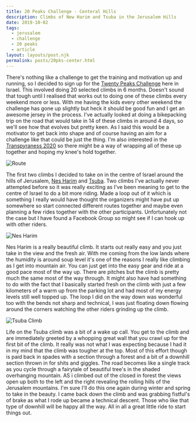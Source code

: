```yaml
---
title: 20 Peaks Challenge - Centeral Hills
description: Climbs of New Harim and Tsuba in the Jerusalem Hills
date: 2019-10-02
tags:
  - jerusalem
  - challenge
  - 20 peaks
  - article
layout: layouts/post.njk
permalink: posts/20pks-center.html
---
```

There's nothing like a challenge to get the training and motivation up and running, so I decided to sign up for the [Twenty Peaks Challenge](https://twentypeaks.com/) here in Israel. This involved doing 20 selected climbs in 6 months. Doesn't sound that tough until I realised that works out to doing one of these climbs every weekend more or less. With me having the kids every other weekend the challenge has gone up slightly but heck it should be good fun and I get an awesome jersey in the process. I've actually looked at doing a bikepacking trip on the road that would take in 14 of these climbs in around 4 days, so we'll see how that evolves but pretty keen. As I said this would be a motivator to get back into shape and of course having an aim for a challenge like that could be just the thing. I'm also interested in the [Transpyraness 2020](https://www.transiberica.cc/transpyrenees/) so there might be a way of wrapping all of these up together and hoping my knee's hold together.

![Route](https://res.cloudinary.com/bikepacking/image/upload/f_auto,q_auto,c_scale,w_1024,dpr_auto/v1570008009/20PeaksCenter_zoqo6g.jpg)

The first two climbs I decided to take on in the centre of Israel around the hills of Jerusalem, [Nes Harim](https://twentypeaks.com/peak?id=103&eid=14) and [Tsuba](https://twentypeaks.com/peak?id=427&eid=14). Two climbs I've actually never attempted before so it was really exciting as I've been meaning to get to the centre of Israel to do a bit more riding. Made a loop out of it which is something I really would have thought the organizers might have put up somewhere so start connected different routes together and maybe even planning a few rides together with the other participants. Unfortunately not the case but I have found a Facebook Group so might see if I can hook up with other riders.

![Nes Harim](https://res.cloudinary.com/bikepacking/image/upload/f_auto,q_auto,c_scale,w_1024,dpr_auto/v1570003590/20peaks-center-02.jpg)

Nes Harim is a really beautiful climb. It starts out really easy and you just take in the view and the fresh air. With me coming from the low lands where the humidity is around soup level it's one of the reasons I really like climbing as I get into mountain air. You can just get into the easy gear and ride at a good pace most of the way up. There are pitches but the climb is pretty much the same most of the way through. It might also have had something to do with the fact that I basically started fresh on the climb with just a few kilometers of a warm up from the parking lot and had most of my energy levels still well topped up. The loop I did on the way down was wonderful too with the bends not sharp and technical, I was just floating down flowing around the corners watching the other riders grinding up the climb.

![Tsuba Climb](https://res.cloudinary.com/bikepacking/image/upload/f_auto,q_auto,c_scale,w_1024,dpr_auto/v1570003590/20peaks-center-01.jpg)

Life on the Tsuba climb was a bit of a wake up call. You get to the climb and are immediately greeted by a whopping great wall that you crawl up for the first bit of the climb. It really was not what I was expecting because I had it in my mind that the climb was tougher at the top. Most of this effort though is paid back in spades with a section through a forest and a bit of a downhill section thrown in for shits and giggles. The road becomes like a single track as you cycle through a fairytale of beautiful tree's in the shaded overhanging mountain. AS i climbed out of the closed in forest the views open up both to the left and the right revealing the rolling hills of the Jerusalem mountains. I'm sure I'll do this one again during winter and spring to take in the beauty. I came back down the climb and was grabbing fistful's of brake as what I rode up became a technical descent. Those who like that type of downhill will be happy all the way. All in all a great little ride to start things out.